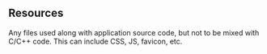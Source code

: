 ## Resources

Any files used along with application source code, but not to be mixed with C/C++ code.
This can include CSS, JS, favicon, etc.
